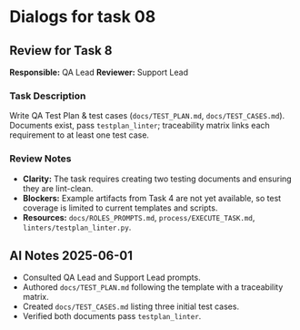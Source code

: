 # Dialogs for task 08

## Review for Task 8
**Responsible:** QA Lead
**Reviewer:** Support Lead

### Task Description
Write QA Test Plan & test cases (`docs/TEST_PLAN.md`, `docs/TEST_CASES.md`). Documents exist, pass `testplan_linter`; traceability matrix links each requirement to at least one test case.

### Review Notes
- **Clarity:** The task requires creating two testing documents and ensuring they are lint-clean.
- **Blockers:** Example artifacts from Task 4 are not yet available, so test coverage is limited to current templates and scripts.
- **Resources:** `docs/ROLES_PROMPTS.md`, `process/EXECUTE_TASK.md`, `linters/testplan_linter.py`.

## AI Notes 2025-06-01
- Consulted QA Lead and Support Lead prompts.
- Authored `docs/TEST_PLAN.md` following the template with a traceability matrix.
- Created `docs/TEST_CASES.md` listing three initial test cases.
- Verified both documents pass `testplan_linter`.
